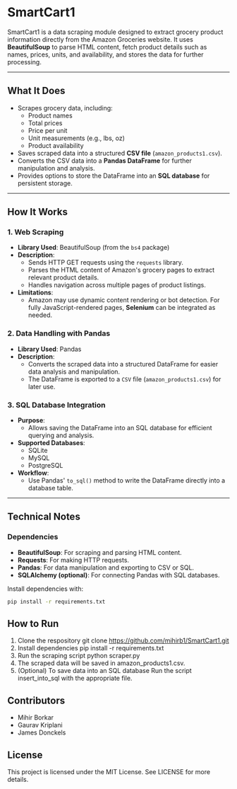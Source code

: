 # **SmartCart1**

SmartCart1 is a data scraping module designed to extract grocery product information directly from the Amazon Groceries website. It uses **BeautifulSoup** to parse HTML content, fetch product details such as names, prices, units, and availability, and stores the data for further processing.

---

## **What It Does**
- Scrapes grocery data, including:
  - Product names
  - Total prices
  - Price per unit
  - Unit measurements (e.g., lbs, oz)
  - Product availability
- Saves scraped data into a structured **CSV file** (`amazon_products1.csv`).
- Converts the CSV data into a **Pandas DataFrame** for further manipulation and analysis.
- Provides options to store the DataFrame into an **SQL database** for persistent storage.

---

## **How It Works**

### **1. Web Scraping**
- **Library Used**: BeautifulSoup (from the `bs4` package)
- **Description**:
  - Sends HTTP GET requests using the `requests` library.
  - Parses the HTML content of Amazon's grocery pages to extract relevant product details.
  - Handles navigation across multiple pages of product listings.
- **Limitations**:
  - Amazon may use dynamic content rendering or bot detection. For fully JavaScript-rendered pages, **Selenium** can be integrated as needed.

### **2. Data Handling with Pandas**
- **Library Used**: Pandas
- **Description**:
  - Converts the scraped data into a structured DataFrame for easier data analysis and manipulation.
  - The DataFrame is exported to a `CSV` file (`amazon_products1.csv`) for later use.

### **3. SQL Database Integration**
- **Purpose**:
  - Allows saving the DataFrame into an SQL database for efficient querying and analysis.
- **Supported Databases**:
  - SQLite
  - MySQL
  - PostgreSQL
- **Workflow**:
  - Use Pandas' `to_sql()` method to write the DataFrame directly into a database table.

---

## **Technical Notes**

### **Dependencies**
- **BeautifulSoup**: For scraping and parsing HTML content.
- **Requests**: For making HTTP requests.
- **Pandas**: For data manipulation and exporting to CSV or SQL.
- **SQLAlchemy (optional)**: For connecting Pandas with SQL databases.

Install dependencies with:
```bash
pip install -r requirements.txt
```
## **How to Run**
1. Clone the respository
   git clone https://github.com/mihirb1/SmartCart1.git
2. Install dependencies
   pip install -r requirements.txt
3. Run the scraping script
   python scraper.py
4. The scraped data will be saved in amazon_products1.csv.
5. (Optional) To save data into an SQL database
   Run the script insert_into_sql with the appropriate file.

## **Contributors**
- Mihir Borkar
- Gaurav Kriplani
- James Donckels

## **License**
This project is licensed under the MIT License. See LICENSE for more details.

